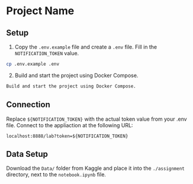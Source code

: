 # Project Name

## Setup

1. Copy the `.env.example` file and create a `.env` file. Fill in the `NOTIFICATION_TOKEN` value.

```bash
cp .env.example .env
```

2. Build and start the project using Docker Compose.

```bash
Build and start the project using Docker Compose.
```

## Connection
Replace `${NOTIFICATION_TOKEN}` with the actual token value from your .env file.
Connect to the appliaction at the following URL:
```
localhost:8888/lab?token=${NOTIFICATION_TOKEN}
```


## Data Setup

Download the `Data/` folder from Kaggle and place it into the `./assignment` directory, next to the `notebook.ipynb` file.
